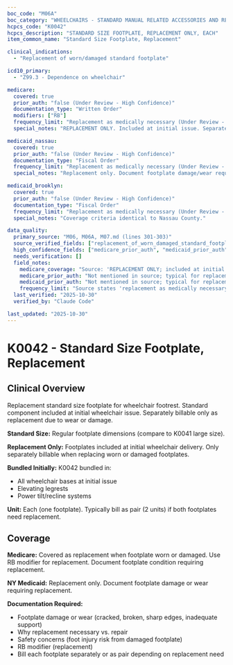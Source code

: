 ```yaml
---
boc_code: "M06A"
boc_category: "WHEELCHAIRS - STANDARD MANUAL RELATED ACCESSORIES AND REPAIRS"
hcpcs_code: "K0042"
hcpcs_description: "STANDARD SIZE FOOTPLATE, REPLACEMENT ONLY, EACH"
item_common_name: "Standard Size Footplate, Replacement"

clinical_indications:
  - "Replacement of worn/damaged standard footplate"

icd10_primary:
  - "Z99.3 - Dependence on wheelchair"

medicare:
  covered: true
  prior_auth: "false (Under Review - High Confidence)"
  documentation_type: "Written Order"
  modifiers: ["RB"]
  frequency_limit: "Replacement as medically necessary (Under Review - High Confidence)"
  special_notes: "REPLACEMENT ONLY. Included at initial issue. Separately billable as replacement only. Document damage/wear. Use RB modifier. Bundled in all wheelchair bases, elevating legrests, power tilt/recline at initial issue."

medicaid_nassau:
  covered: true
  prior_auth: "false (Under Review - High Confidence)"
  documentation_type: "Fiscal Order"
  frequency_limit: "Replacement as medically necessary (Under Review - High Confidence)"
  special_notes: "Replacement only. Document footplate damage/wear requiring replacement."

medicaid_brooklyn:
  covered: true
  prior_auth: "false (Under Review - High Confidence)"
  documentation_type: "Fiscal Order"
  frequency_limit: "Replacement as medically necessary (Under Review - High Confidence)"
  special_notes: "Coverage criteria identical to Nassau County."

data_quality:
  primary_source: "M06, M06A, M07.md (lines 301-303)"
  source_verified_fields: ["replacement_of_worn_damaged_standard_footplate", "included_at_initial_issue", "replacement_only", "rb_modifier", "bundled_in_wheelchair_bases_elevating_legrests_power_tilt_recline"]
  high_confidence_fields: ["medicare_prior_auth", "medicaid_prior_auth", "frequency_limit"]
  needs_verification: []
  field_notes:
    medicare_coverage: "Source: 'REPLACEMENT ONLY; included at initial issue; separately billable as replacement only; document damage/wear; use RB modifier; bundled in all wheelchair bases, elevating legrests, power tilt/recline at initial issue.' Explicitly states replacement-only status."
    medicare_prior_auth: "Not mentioned in source; typical for replacement accessories to not require PA. Inferred from absence in source and standard replacement parts pattern."
    medicaid_prior_auth: "Not mentioned in source; typical for replacement accessories to not require PA. Inferred from absence and standard replacement parts pattern."
    frequency_limit: "Source states 'replacement as medically necessary' for worn/damaged footplate. Inferred standard DME replacement pattern - as needed when damaged beyond repair."
  last_verified: "2025-10-30"
  verified_by: "Claude Code"

last_updated: "2025-10-30"
---
```


# K0042 - Standard Size Footplate, Replacement

## Clinical Overview

Replacement standard size footplate for wheelchair footrest. Standard component included at initial wheelchair issue. Separately billable only as replacement due to wear or damage.

**Standard Size:** Regular footplate dimensions (compare to K0041 large size).

**Replacement Only:** Footplates included at initial wheelchair delivery. Only separately billable when replacing worn or damaged footplates.

**Bundled Initially:** K0042 bundled in:
- All wheelchair bases at initial issue
- Elevating legrests
- Power tilt/recline systems

**Unit:** Each (one footplate). Typically bill as pair (2 units) if both footplates need replacement.

## Coverage

**Medicare:** Covered as replacement when footplate worn or damaged. Use RB modifier for replacement. Document footplate condition requiring replacement.

**NY Medicaid:** Replacement only. Document footplate damage or wear requiring replacement.

**Documentation Required:**
- Footplate damage or wear (cracked, broken, sharp edges, inadequate support)
- Why replacement necessary vs. repair
- Safety concerns (foot injury risk from damaged footplate)
- RB modifier (replacement)
- Bill each footplate separately or as pair depending on replacement need
